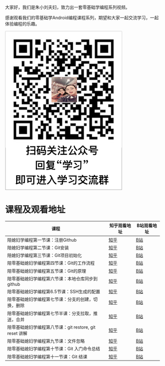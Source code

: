 大家好，我们是朱小刘夫妇，致力出一套零基础学编程系列视频。

感谢观看我们的零基础学Android编程课程系列，期望和大家一起交流学习，一起体验编程的乐趣。

![](https://github.com/zhuxiaoliufufu/zhuxiaoliufufu/blob/main/resoures/%E5%AD%A6%E4%B9%A0mdpi.png)

# 课程及观看地址

课程 | 知乎观看地址 | B站观看地址
---|---|---
陪媳妇学编程第一节课：注册Github| [知乎](https://www.zhihu.com/zvideo/1449648600648818688) | [B站](https://www.bilibili.com/video/BV14q4y1z7X4?spm_id_from=333.999.0.0)
陪媳妇学编程第二节课：Git安装| [知乎](https://www.zhihu.com/zvideo/1450374031371878400) | [B站](https://www.bilibili.com/video/BV1Yi4y1o7ui?spm_id_from=333.999.0.0)
陪媳妇学编程第三节课：Git项目初始化| [知乎](https://www.zhihu.com/zvideo/1450764118190284800) | [B站](https://www.bilibili.com/video/BV1B341147cE?spm_id_from=333.999.0.0)
陪零基础媳妇学编程第四节课：Git的工作流程|[知乎](https://www.zhihu.com/zvideo/1451103901601026048)|[B站](https://www.bilibili.com/video/bv1kg411P7DN)
陪零基础媳妇学编程第五节课：Git的原理|[知乎](https://www.zhihu.com/zvideo/1451340697445687296)|[B站](https://space.bilibili.com/55972305)
陪零基础媳妇学编程第六节课：本地仓库同步到github|[知乎](https://www.zhihu.com/zvideo/1451812734953930752)|[B站](https://www.bilibili.com/video/BV1r34y1X7TN)
陪零基础媳妇学编程第6.5节课：SSH生成的配置|[知乎](https://www.zhihu.com/zvideo/1452173826381991936)|[B站](https://www.bilibili.com/video/BV1KF411z7Yu)
陪零基础媳妇学编程第七节课：分支的创建，切换，删除 |[知乎](https://www.zhihu.com/zvideo/1452569518673059841)|[B站](https://www.bilibili.com/video/BV1G44y1a7LC)
陪零基础媳妇学编程第七节半课：分支拉取，推送，合并|[知乎](https://www.zhihu.com/zvideo/1451103901601026048)|[B站](https://www.bilibili.com/video/bv1kg411P7DN)
陪零基础媳妇学编程第八节课：git restore, git reset 讲解|[知乎](https://www.zhihu.com/zvideo/1453493007584108544)|[B站](https://www.bilibili.com/video/BV1aU4y1K7yS)
陪零基础媳妇学编程第九节课：文件忽略|[知乎](https://www.zhihu.com/zvideo/1454011346949537792)|[B站](https://www.bilibili.com/video/BV1hU4y1K7pD)
陪零基础媳妇学编程第十节课：Git 入门命令总结|[知乎](https://www.zhihu.com/zvideo/1454362474036682752)|[B站](https://www.bilibili.com/video/BV1NP4y1G7yQ)
陪零基础媳妇学编程第十一节课：Git 结课|[知乎](https://www.zhihu.com/zvideo/1454589031531646977)|[B站](https://www.bilibili.com/video/BV1Fb4y1q7ro)



